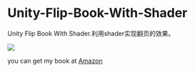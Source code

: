 # Unity-Flip-Book-With-Shader
Unity Flip Book With Shader.利用shader实现翻页的效果。

![](http://images2017.cnblogs.com/blog/686199/201708/686199-20170829182828968-922025541.gif)

you can get my book at [Amazon](https://www.amazon.cn/%E5%9B%BE%E4%B9%A6/dp/B01LWUI34H/ref=sr_1_7?ie=UTF8&qid=1503844156&sr=8-7&keywords=unity)